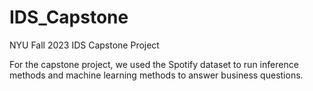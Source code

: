 # IDS_Capstone
NYU Fall 2023 IDS Capstone Project

For the capstone project, we used the Spotify dataset to run inference methods and machine learning methods to answer business questions.
